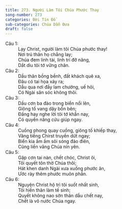 ```yaml
---
title: 273. Người Làm Tôi Chúa Phước Thay
song-number: 273
categories: Đời Tín Đồ
sub-categories: Chúa Dẫn Đưa
draft: false
---
```

<dl><dt>Câu 1:</dt><dd data-verse="1">Lạy Christ, người làm tôi Chúa phước thay! <br/>Nơi trú thân họ chẳng lay; <br/>Chúa đem linh tài, linh trí đỡ nâng, <br/>Dắt dìu tôi tớ vững chân. </dd><dt>Câu 2:</dt><dd data-verse="2">Dầu thân bồng bềnh, đất khách quê xa, <br/>Đâu có tai họa xảy ra; <br/>Dẫu qua nơi đầy lam chướng, uế hôi, <br/>Có Ngài săn sóc không thôi. </dd><dt>Câu 3:</dt><dd data-verse="3">Dầu cơn ba đào trong biển nổi lên, <br/>Giông tố vang dậy bốn bên; <br/>Đấng hay nghe lời tôi tớ khẩn nay, <br/>Có quyền năng cứu giúp ngay. </dd><dt>Câu 4:</dt><dd data-verse="4">Cuồng phong quay cuồng, giông tố khiếp thay, <br/>Vâng tiếng Chirst truyền dứt ngay; <br/>Biển kia ầm ầm sôi sóng đảo điên, <br/>Cũng liền vâng Chúa nín yên. </dd><dt>Câu 5:</dt><dd data-verse="5">Gặp cơn tai nàn, chết chóc, Christ ôi, <br/>Tôi quyết tôn thờ Chúa thôi; <br/>Hát khen danh Ngài xưa xuống phước ân, <br/>Ước rày thêm phước muôn phần. </dd><dt>Câu 6:</dt><dd data-verse="6">Nguyện Christ hộ trì tôi suốt nhất sinh, <br/>Tôi hiến thân làm tế sinh; <br/>Quyết không nao sờn thân dẫu chết nay, <br/>Chết là vô nước Chúa ngay. </dd></dl>